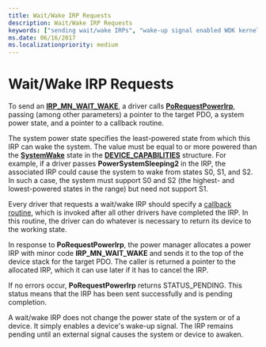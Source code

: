 ```yaml
---
title: Wait/Wake IRP Requests
description: Wait/Wake IRP Requests
keywords: ["sending wait/wake IRPs", "wake-up signal enabled WDK kernel", "wait/wake IRPs WDK power management , sending"]
ms.date: 06/16/2017
ms.localizationpriority: medium
---
```


# Wait/Wake IRP Requests





To send an [**IRP\_MN\_WAIT\_WAKE**](./irp-mn-wait-wake.md), a driver calls [**PoRequestPowerIrp**](/windows-hardware/drivers/ddi/wdm/nf-wdm-porequestpowerirp), passing (among other parameters) a pointer to the target PDO, a system power state, and a pointer to a callback routine.

The system power state specifies the least-powered state from which this IRP can wake the system. The value must be equal to or more powered than the [**SystemWake**](systemwake.md) state in the [**DEVICE\_CAPABILITIES**](/windows-hardware/drivers/ddi/wdm/ns-wdm-_device_capabilities) structure. For example, if a driver passes **PowerSystemSleeping2** in the IRP, the associated IRP could cause the system to wake from states S0, S1, and S2. In such a case, the system must support S0 and S2 (the highest- and lowest-powered states in the range) but need not support S1.

Every driver that requests a wait/wake IRP should specify a [callback routine](wait-wake-callback-routines.md), which is invoked after all other drivers have completed the IRP. In this routine, the driver can do whatever is necessary to return its device to the working state.

In response to **PoRequestPowerIrp**, the power manager allocates a power IRP with minor code **IRP\_MN\_WAIT\_WAKE** and sends it to the top of the device stack for the target PDO. The caller is returned a pointer to the allocated IRP, which it can use later if it has to cancel the IRP.

If no errors occur, **PoRequestPowerIrp** returns STATUS\_PENDING. This status means that the IRP has been sent successfully and is pending completion.

A wait/wake IRP does not change the power state of the system or of a device. It simply enables a device's wake-up signal. The IRP remains pending until an external signal causes the system or device to awaken.

 

